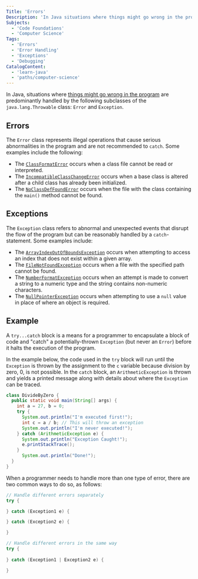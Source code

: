 ```yaml
---
Title: 'Errors'
Description: 'In Java situations where things might go wrong in the program are predominantly handled by the Error and Exception classes.'
Subjects:
  - 'Code Foundations'
  - 'Computer Science'
Tags:
  - 'Errors'
  - 'Error Handling'
  - 'Exceptions'
  - 'Debugging'
CatalogContent:
  - 'learn-java'
  - 'paths/computer-science'
---
```


In Java, situations where [things might go wrong in the program](https://www.codecademy.com/resources/docs/general/error) are predominantly handled by the following subclasses of the `java.lang.Throwable` class: `Error` and `Exception`.

## Errors

The `Error` class represents illegal operations that cause serious abnormalities in the program and are not recommended to `catch`. Some examples include the following:

- The [`ClassFormatError`](https://www.codecademy.com/resources/docs/java/errors/classformaterror) occurs when a class file cannot be read or interpreted.
- The [`IncompatibleClassChangeError`](https://www.codecademy.com/resources/docs/java/errors/incompatibleclasschangeerror) occurs when a base class is altered after a child class has already been initialized.
- The [`NoClassDefFoundError`](https://www.codecademy.com/resources/docs/java/errors/noclassdeffounderror) occurs when the file with the class containing the `main()` method cannot be found.

## Exceptions

The `Exception` class refers to abnormal and unexpected events that disrupt the flow of the program but can be reasonably handled by a `catch`-statement. Some examples include:

- The [`ArrayIndexOutOfBoundsException`](https://www.codecademy.com/resources/docs/java/errors/arrayindexoutofboundsexception) occurs when attempting to access an index that does not exist within a given array.
- The [`FileNotFoundException`](https://www.codecademy.com/resources/docs/java/errors/filenotfoundexception) occurs when a file with the specified path cannot be found.
- The [`NumberFormatException`](https://www.codecademy.com/resources/docs/java/errors/numberformatexception) occurs when an attempt is made to convert a string to a numeric type and the string contains non-numeric characters.
- The [`NullPointerException`](https://www.codecademy.com/resources/docs/java/errors/nullpointerexception) occurs when attempting to use a `null` value in place of where an object is required.

## Example

A `try...catch` block is a means for a programmer to encapsulate a block of code and "catch" a potentially-thrown `Exception` (but never an `Error`) before it halts the execution of the program.

In the example below, the code used in the `try` block will run until the `Exception` is thrown by the assignment to the `c` variable because division by zero, 0, is not possible. In the `catch` block, an `ArithmeticException` is thrown and yields a printed message along with details about where the `Exception` can be traced.

```java
class DivideByZero {
  public static void main(String[] args) {
    int a = 27, b = 0;
    try {
      System.out.println("I'm executed first!");
      int c = a / b; // This will throw an exception
      System.out.println("I'm never executed!");
    } catch (ArithmeticException e) {
      System.out.println("Exception Caught!");
      e.printStackTrace();
    }
      System.out.println("Done!");
  }
}
```

When a programmer needs to handle more than one type of error, there are two common ways to do so, as follows:

```java
// Handle different errors separately
try {

} catch (Exception1 e) {

} catch (Exception2 e) {

}

// Handle different errors in the same way
try {
  
} catch (Exception1 | Exception2 e) {

}
```
